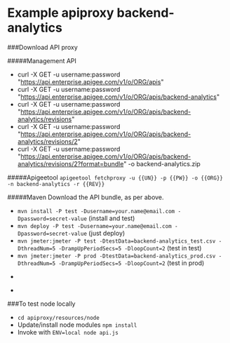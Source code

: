 # Example apiproxy backend-analytics

###Download API proxy

#####Management API 
* curl -X GET -u username:password "https://api.enterprise.apigee.com/v1/o/ORG/apis"
* curl -X GET -u username:password "https://api.enterprise.apigee.com/v1/o/ORG/apis/backend-analytics"
* curl -X GET -u username:password "https://api.enterprise.apigee.com/v1/o/ORG/apis/backend-analytics/revisions"
* curl -X GET -u username:password "https://api.enterprise.apigee.com/v1/o/ORG/apis/backend-analytics/revisions/2"
* curl -X GET -u username:password "https://api.enterprise.apigee.com/v1/o/ORG/apis/backend-analytics/revisions/2?format=bundle" -o backend-analytics.zip

#####Apigeetool
```apigeetool fetchproxy -u {{UN}} -p {{PW}} -o {{ORG}} -n backend-analytics -r {{REV}}```

#####Maven
Download the API bundle, as per above.

* ```mvn install -P test -Dusername=your.name@email.com -Dpassword=secret-value``` (install and test)
* ```mvn deploy -P test -Dusername=your.name@email.com -Dpassword=secret-value``` (just deploy)
* ```mvn jmeter:jmeter -P test -DtestData=backend-analytics_test.csv -DthreadNum=5 -DrampUpPeriodSecs=5 -DloopCount=2``` (test in test)
* ```mvn jmeter:jmeter -P prod -DtestData=backend-analytics_prod.csv -DthreadNum=5 -DrampUpPeriodSecs=5 -DloopCount=2``` (test in prod)
* ```mvn deploy -P prod (deploy - seems to work but throws error)
* ```mvn install -P prod -Doptions=inactive

###To test node locally
* ```cd apiproxy/resources/node```
* Update/install node modules ```npm install```
* Invoke with ```ENV=local node api.js```
